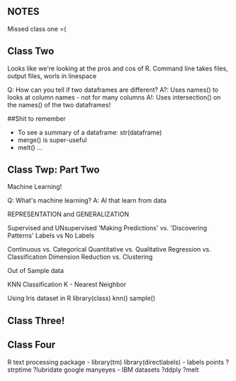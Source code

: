 NOTES
-------
Missed class one =(

## Class Two
Looks like we're looking at the pros and cos of R.
Command line takes files, output files, worls in linespace

Q: How can you tell if two dataframes are different?
A?: Uses names() to looks at column names - not for many columns
A!: Uses intersection() on the names() of the two dataframes!

##Shit to remember
* To see a summary of a dataframe:
    str(dataframe)
* merge() is super-useful
* melt() ...

## Class Twp: Part Two
Machine Learning!

Q: What's machine learning?
A: AI that learn from data

REPRESENTATION and GENERALIZATION

Supervised and UNsupervised
'Making Predictions' vs. 'Discovering Patterns'
Labels vs No Labels

Continuous vs. Categorical
Quantitative vs. Qualitative
Regression vs. Classification
Dimension Reduction vs. Clustering

Out of Sample data

KNN Classification
K - Nearest Neighbor

Using Iris dataset in R
library(class)
knn()
sample()

## Class Three!

## Class Four
R text processing package - library(tm)
library(directlabels) - labels points
?strptime
?lubridate
google manyeyes - IBM datasets
?ddply
?melt